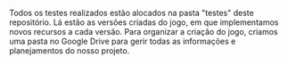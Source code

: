 Todos os testes realizados estão alocados na pasta "testes" deste repositório. Lá estão as versões criadas do jogo, em que implementamos novos recursos a cada versão.
Para organizar a criação do jogo, criamos uma pasta no Google Drive para gerir todas as informações e planejamentos do nosso projeto.
